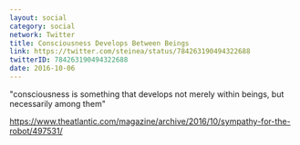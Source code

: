 ```yaml
---
layout: social
category: social
network: Twitter
title: Consciousness Develops Between Beings
link: https://twitter.com/steinea/status/784263190494322688
twitterID: 784263190494322688
date: 2016-10-06
---
```


"consciousness is something that develops not merely within beings, but necessarily among them"

<https://www.theatlantic.com/magazine/archive/2016/10/sympathy-for-the-robot/497531/>
